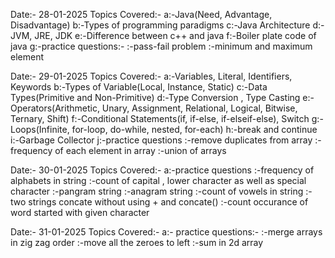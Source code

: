 Date:- 28-01-2025
Topics Covered:-
a:-Java(Need, Advantage, Disadvantage)
b:-Types of programming paradigms
c:-Java Architecture
d:-JVM, JRE, JDK
e:-Difference between c++ and java
f:-Boiler plate code of java
g:-practice questions:-
   :-pass-fail problem
   :-minimum and maximum element 

Date:- 29-01-2025
Topics Covered:-
a:-Variables, Literal, Identifiers, Keywords
b:-Types of Variable(Local, Instance, Static)
c:-Data Types(Primitive and Non-Primitive)
d:-Type Conversion , Type Casting
e:- Operators(Arithmetic, Unary, Assignment, Relational, Logical, Bitwise, Ternary, Shift)
f:-Conditional Statements(if, if-else, if-elseif-else), Switch
g:-Loops(Infinite, for-loop, do-while, nested, for-each)
h:-break and continue
i:-Garbage Collector
j:-practice questions
   :-remove duplicates from array
   :-frequency of each element in array
   :-union of arrays

Date:- 30-01-2025
Topics Covered:- 
a:-practice questions
   :-frequency of alphabets in string
   :-count of capital , lower character as well as special character
   :-pangram string
   :-anagram string
   :-count of vowels in string
   :-two strings concate without using + and concate()
   :-count occurance of word started with given character

Date:- 31-01-2025
Topics Covered:- 
a:- practice questions:-
    :-merge arrays in zig zag order
    :-move all the zeroes to left
    :-sum in 2d array
   
